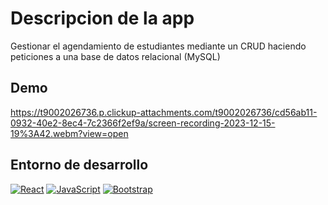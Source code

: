 # Descripcion de la app

Gestionar el agendamiento de estudiantes
mediante un CRUD haciendo peticiones a una
base de datos relacional (MySQL)

## Demo
https://t9002026736.p.clickup-attachments.com/t9002026736/cd56ab11-0932-40e2-8ec4-7c2366f2ef9a/screen-recording-2023-12-15-19%3A42.webm?view=open
## Entorno de desarrollo
[![React](https://img.shields.io/badge/react-black?style=for-the-badge&logo=react)](https://github.com/JulianRivers)
[![JavaScript](https://img.shields.io/badge/javascript-black?style=for-the-badge&logo=javascript)](https://github.com/JulianRivers)
[![Bootstrap](https://img.shields.io/badge/bootstrap-black?style=for-the-badge&logo=bootstrap)](https://github.com/JulianRivers)


